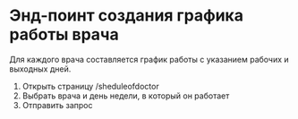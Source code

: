 # Энд-поинт создания графика работы врача

Для каждого врача составляется график работы с указанием рабочих и выходных дней.

1. Открыть страницу /sheduleofdoctor
2. Выбрать врача и день недели, в который он работает
3. Отправить запрос